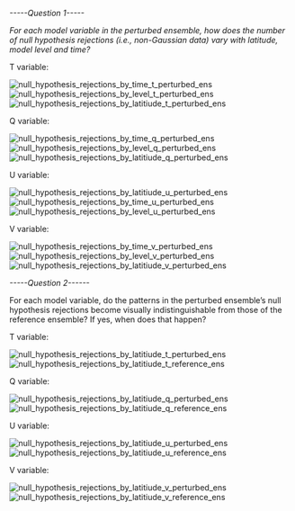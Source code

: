 
_-----Question 1-----_

_For each model variable in the perturbed ensemble, how does the number of null hypothesis rejections (i.e., non-Gaussian data) vary with latitude, model level and time?_

T variable:

![null_hypothesis_rejections_by_time_t_perturbed_ens](https://github.com/user-attachments/assets/67ce2dea-37a0-403f-80a4-d8eff0717145)
![null_hypothesis_rejections_by_level_t_perturbed_ens](https://github.com/user-attachments/assets/25597e16-a283-4678-beb1-4133b6ac8b3f)
![null_hypothesis_rejections_by_latitiude_t_perturbed_ens](https://github.com/user-attachments/assets/5eeab4c0-2b18-4a57-bbf3-1d924e6f440f)


Q variable:

![null_hypothesis_rejections_by_time_q_perturbed_ens](https://github.com/user-attachments/assets/32279080-6bf7-44c9-a599-fa10900c27b0)
![null_hypothesis_rejections_by_level_q_perturbed_ens](https://github.com/user-attachments/assets/ff848c78-25a7-40a6-acfe-013fa0f51d84)
![null_hypothesis_rejections_by_latitiude_q_perturbed_ens](https://github.com/user-attachments/assets/b065aa85-3081-4ca1-8210-afa0c0006ffd)


U variable:

![null_hypothesis_rejections_by_latitiude_u_perturbed_ens](https://github.com/user-attachments/assets/d9e450ea-fc10-493d-981d-fb446961690c)
![null_hypothesis_rejections_by_time_u_perturbed_ens](https://github.com/user-attachments/assets/c877d703-e94f-4822-af4f-cfa58756cd48)
![null_hypothesis_rejections_by_level_u_perturbed_ens](https://github.com/user-attachments/assets/259a65e9-0399-463b-922b-f5d3087ff109)


V variable:

![null_hypothesis_rejections_by_time_v_perturbed_ens](https://github.com/user-attachments/assets/b680ebf4-27b4-4809-a27e-eb3690e1d200)
![null_hypothesis_rejections_by_level_v_perturbed_ens](https://github.com/user-attachments/assets/98c17d88-ec2a-4bdf-ba0b-ede5e8aa012c)
![null_hypothesis_rejections_by_latitiude_v_perturbed_ens](https://github.com/user-attachments/assets/c1f57587-57e5-4546-bcd4-8bd72c356bd8)

_-----Question 2------_

For each model variable, do the patterns in the perturbed ensemble’s null hypothesis rejections become visually indistinguishable from those of the reference ensemble? If yes, when does that happen?


T variable:

![null_hypothesis_rejections_by_latitiude_t_perturbed_ens](https://github.com/user-attachments/assets/5eeab4c0-2b18-4a57-bbf3-1d924e6f440f)![null_hypothesis_rejections_by_latitiude_t_reference_ens](https://github.com/user-attachments/assets/45eddc34-a69e-4b24-955e-7f5e1672cd4e)

Q variable:

![null_hypothesis_rejections_by_latitiude_q_perturbed_ens](https://github.com/user-attachments/assets/b065aa85-3081-4ca1-8210-afa0c0006ffd)
![null_hypothesis_rejections_by_latitiude_q_reference_ens](https://github.com/user-attachments/assets/18d4e6f4-f524-4790-98e7-41d27170ef2d)

U variable:

![null_hypothesis_rejections_by_latitiude_u_perturbed_ens](https://github.com/user-attachments/assets/d9e450ea-fc10-493d-981d-fb446961690c)
![null_hypothesis_rejections_by_latitiude_u_reference_ens](https://github.com/user-attachments/assets/fa0fb5f4-c987-4a77-84b2-11e3ca4238d0)

V variable:

![null_hypothesis_rejections_by_latitiude_v_perturbed_ens](https://github.com/user-attachments/assets/c1f57587-57e5-4546-bcd4-8bd72c356bd8)
![null_hypothesis_rejections_by_latitiude_v_reference_ens](https://github.com/user-attachments/assets/eea79616-cac7-47b9-8699-12eaac446dba)





